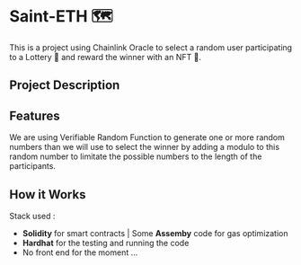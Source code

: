 
# Saint-ETH 🗺️

This is a project using Chainlink Oracle to select a random user participating to a Lottery 🎢 and reward the winner with an NFT 🎊. 

## Project Description 



## Features 

We are using Verifiable Random Function to generate one or more random numbers than we will use to select the winner by adding a modulo to this random number to limitate the possible numbers to the length of the participants. 


## How it Works

Stack used :

- **Solidity** for smart contracts | Some **Assemby** code for gas optimization 
- **Hardhat** for the testing and running the code 
- No front end for the moment ... 










